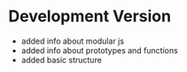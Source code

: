 # Development Version

* added info about modular js
* added info about prototypes and functions
* added basic structure